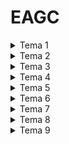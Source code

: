 # EAGC

<details>
  <summary>Tema 1</summary>
  De desenat casa cu ferestre, usa, cerul albastru, soare cu raze, element de dificultate = pasari in zbor
</details>

<details>
  <summary>Tema 2</summary>
  Cu ajutorul mouse-ului dand click stanga se introduc coordonatele varfurilor unui poligon (in ordinea click-urilor). La apasarea butonului dreapta de la mouse, introducerea poligonului se incheie. Din acest moment, cand butonul stanga este apasat si mouse-ul este mutat, poligonul se deplaseaza pe ecran
</details>

<details>
  <summary>Tema 3</summary>
Tema 3: sa se scrie o clasa denumita "Transformare2D" care retine o transformare in coordonate omogene, adica retine o matrice 3x3 de numere reale (double)
Membrii clasei (private):
	- Produs de doua matrici
Functiile clasei (publice):
	- Produs cu un vector de lungime 3 de double ("Produs cu un punct")
	- Compunere (transformare curenta cu alta transformare => noua transformare)
	- Rotatie (primeste cos si sin pentru un unghi si construieste o matrice corespunzatoare rotatiei respective fata de origine pe care o compunem cu transformarea curenta)
	- Scalare (primeste 2 valori Sx si Sy)
	- Simetrie fata de origine (nu primeste parametrii)
	- Simetrie fata de OX
	- Simetrie fata de OY
	- Translatie (primeste 2 valori dx si dy)
	- Rotatie fata de un punct P (primim coordonatele x, y, sin alpha, cos alpha)
	- Simetrie fata de un punct P (primim x,y)
	- Simetrie fata de o dreapta (primim dx,dy, vx, vy)
	- Scalare fata de un punct P
Pentru aplicatia cu poligon (tema 2)consideram suplimentar un obiect de tip "Transformare2D". De fiecare data cand se face redesenarea (Invalidate()) coordonatele initiale ale poligonului se inmultesc succesiv cu matricea de transformari rezultand poligonul final
(cat timp inca este in desenare poligonul (adica sunt selectate punctele) la fiecare Invalidate() se aplica metoda 'Produs cu un punct')

Dupa ce desenarea s-a terminat, tinand butonul stanga apasat, modificam corespunzator mutarii matricea de transformari (inmultind cu o matrice de translatie)
(dupa ce se termina desenarea poligonului (primul click dreapta): click stanga + miscare mouse => translatie cu coordonatele mouse ului)

Daca butonul CTRL este apasat, butonul stanga apasat si miscam mouse-ul, poligonul nostru se va roti in jurul centrului de greutate (miscarea mouse-ului pe orizontala => rotatie, cu rotita de la mouse => scalare). Observatie: o deplasare cu n pixeli se traduce cu o rotatie cu n/100 radiani
Coordonatele centrului de greutate al unui poligon se obtin facand medie aritmetica pentru coordonatele varfurilor
(CTRL + click stanga + mouse => rotesc poligonul in directia mouse-ului)
(CTRL + rotita mouse => scalare)

Cerinta suplimentara: daca se apasa din nou click dreapta, se trece in etapa 3 in care cu ajutorul mouse-ului se introduc coordonatele a 2 puncte care dau dreapta d fata de care poligonului curent i se aplica simetrie
</details>

<details>
  <summary>Tema 4</summary>
Sa se adauge ca si functii externe functiile f si g (primesc U double, capetele intervalelor a si b, returneaza double). Sa se aplice cei 4 pasi pentru reprezentarea unei curbe (vezi teorie curs 4)
</details>

<details>
  <summary>Tema 5</summary>
Cu ajutorul mouse-ului se introduc N+1 puncte (minim 2 puncte). La introducerea unui nou punct nu se accepta decat daca noul punct are coordonata x strict mai mare decat coordonata x a punctului anterior.
La apasarea click dreapta se afiseaza polinomul de interpolare ce trece prin punctele introduse la pasul 1. Cu ajutorul mouse-ului, punctele de control introduse in pasul 1 pot fi mutate. Coordonata X a unui punct mutat nu poate trece de coordonata X a punctului precedent spre stanga, respectiv de coordonata X a punctului urmator spre dreapta
La fiecare mutare a punctului se face o recalculare si reafisare a polinomului d erecalculare folosind formula Lagrange. Poligonul de interpolare il reprezentam asemanator cu reprezentarea unei curbe parametrice fara a mai face pasii de translatie, scalare si simetrie. In momentul reprezentarii polinomului de interpolare, punctele de control vor fi evidentiate prin niste cerculete rosii. Un punct de control poate fi mutat cu mouse-ul in momentul in care se da click in interiorul un cerc rosu.
</details>

<details>
  <summary>Tema 6</summary>
Aceeasi aplicatie cu cea de data trecuta, dar in loc de formula Lagrange, folosim formula Newton, programata eficient.
</details>

<details>
  <summary>Tema 7</summary>
Cu ajutorul mouse-ului se introduc 4 puncte a0, a1, a2, a3.
a0 reprezinta punctul de plecare al curbei
a2 punctul final al curbei

a0a1 = m0
a2a3 = m1

Dupa cele 4 puncte au fost introduse, pe ecran vor aparea desenate cele 2 tangente m0 si m1, precum si curba Coons-Hermit.
Cu ajutorul mouseului, oricare dintre cele 4 puncte poate fi mutat cu redesenare a curbei

Pentru nota 11:
Cu ajutorul mouse-ului se introduc 2k puncte si se deseneaza curbele imbinate care trec prin punctele de indici par si au tangentele corespunzatoare
</details>

<details>
  <summary>Tema 8</summary>
Cu mouseul se introduc n+1 puncte prin click stanga.
La click dreapta, se termina introducerea punctelor de control si se deseneaza curba Bézier.
Cu ajutorul mouseului, pot fi mutate punctele de control cu redesenarea curbei Bézier.

Observatie: Orice mutare de puncte are ca efect modificarea completa a curbei
</details>

<details>
  <summary>Tema 9</summary>
Sa se implementeze curba B-Spline (vezi fisierul de teorie), modificand sau folosind ca si baza programul Bezier anterior
</details>
